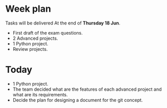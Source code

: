 # Week plan     
Tasks will be delivered At the end of **Thursday 18 Jun**.   
- First draft of the exam questions.   
- 2 Advanced projects.   
- 1 Python project.   
- Review projects.   
  
  
# Today   
- 1 Python project.  
- The team decided what are the features of each advanced project and what are its requirements.  
- Decide the plan for designing a document for the git concept.


